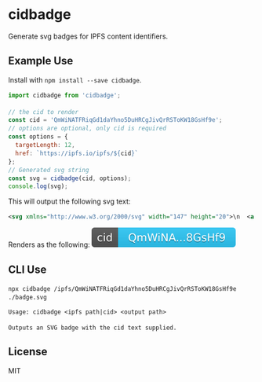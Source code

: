 # cidbadge

Generate svg badges for IPFS content identifiers.

## Example Use

Install with `npm install --save cidbadge`.

```js
import cidbadge from 'cidbadge';

// the cid to render
const cid = 'QmWiNATFRiqGd1daYhno5DuHRCgJivQrRSToKW18GsHf9e';
// options are optional, only cid is required
const options = {
  targetLength: 12,
  href: `https://ipfs.io/ipfs/${cid}`
};
// Generated svg string
const svg = cidbadge(cid, options);
console.log(svg);
```

This will output the following svg text:

```svg
<svg xmlns="http://www.w3.org/2000/svg" width="147" height="20">\n  <a href="https://ipfs.io/ipfs/QmWiNATFRiqGd1daYhno5DuHRCgJivQrRSToKW18GsHf9e" target="_blank">\n    <linearGradient id="b" x2="0" y2="100%">\n      <stop offset="0" stop-color="#bbb" stop-opacity=".1"/>\n      <stop offset="1" stop-opacity=".1"/>\n    </linearGradient>\n    <mask id="a">\n      <rect width="147" height="20" rx="3" fill="#fff"/>\n    </mask>\n    <g mask="url(#a)">\n      <path fill="#555" d="M0 0h27v20H0z"/>\n      <path fill="#2EC8F7" d="M27 0h120v20H27z"/>\n      <path fill="url(#b)" d="M0 0h147v20H0z"/>\n    </g>\n    <g fill="#fff" text-anchor="middle" font-family="Verdana,DejaVu Sans,Geneva,sans-serif" font-size="11">\n      <text x="13.5" y="15" fill="#010101" fill-opacity=".3">cid</text>\n      <text x="13.5" y="14">cid</text>\n      <text x="87" y="15" fill="#010101" fill-opacity=".3">QmWiNA...8GsHf9</text>\n      <text x="87" y="14">QmWiNA...8GsHf9</text>\n    </g>\n  </a>\n</svg>
```

Renders as the following:
![](https://raw.githubusercontent.com/JChanceHud/cidbadge/master/badge.svg?sanitize=true)

## CLI Use

`npx cidbadge /ipfs/QmWiNATFRiqGd1daYhno5DuHRCgJivQrRSToKW18GsHf9e ./badge.svg`

```
Usage: cidbadge <ipfs path|cid> <output path>

Outputs an SVG badge with the cid text supplied.
```

## License
MIT
